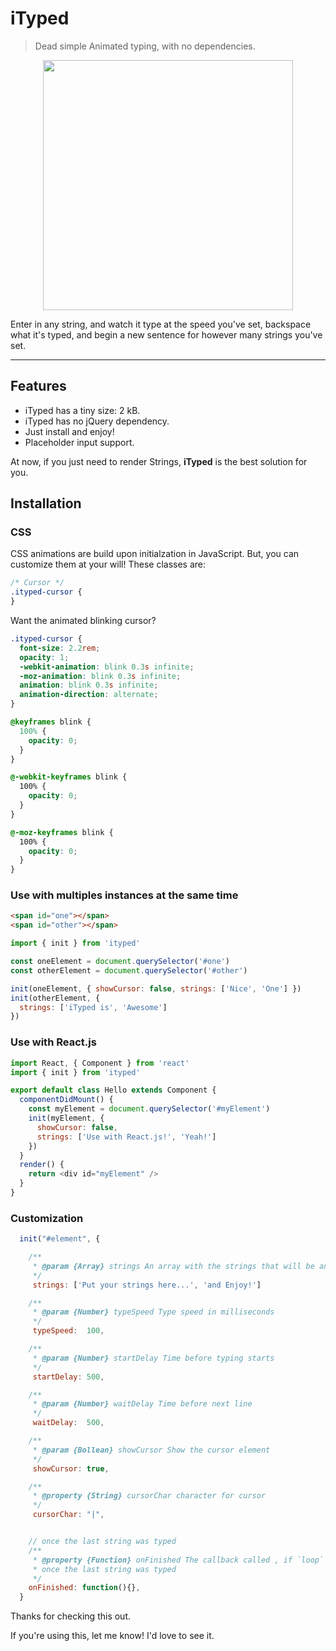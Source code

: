 # iTyped

> Dead simple Animated typing, with no dependencies.

<p align="center">
  <img src="http://olkt8awja.bkt.clouddn.com/QQ20180425-224801.gif" width="400"/>
</p>

Enter in any string, and watch it type at the speed you've set, backspace what it's typed,
and begin a new sentence for however many strings you've set.

---

## Features

* iTyped has a tiny size: 2 kB.
* iTyped has no jQuery dependency.
* Just install and enjoy!
* Placeholder input support.

At now, if you just need to render Strings, **iTyped** is the best solution for you.

## Installation

### CSS

CSS animations are build upon initialzation in JavaScript. But, you can customize them at your will! These classes are:

```css
/* Cursor */
.ityped-cursor {
}
```

Want the animated blinking cursor?

```css
.ityped-cursor {
  font-size: 2.2rem;
  opacity: 1;
  -webkit-animation: blink 0.3s infinite;
  -moz-animation: blink 0.3s infinite;
  animation: blink 0.3s infinite;
  animation-direction: alternate;
}

@keyframes blink {
  100% {
    opacity: 0;
  }
}

@-webkit-keyframes blink {
  100% {
    opacity: 0;
  }
}

@-moz-keyframes blink {
  100% {
    opacity: 0;
  }
}
```

### Use with multiples instances at the same time

```html
<span id="one"></span>
<span id="other"></span>
```

```javascript
import { init } from 'ityped'

const oneElement = document.querySelector('#one')
const otherElement = document.querySelector('#other')

init(oneElement, { showCursor: false, strings: ['Nice', 'One'] })
init(otherElement, {
  strings: ['iTyped is', 'Awesome']
})
```

### Use with React.js

```javascript
import React, { Component } from 'react'
import { init } from 'ityped'

export default class Hello extends Component {
  componentDidMount() {
    const myElement = document.querySelector('#myElement')
    init(myElement, {
      showCursor: false,
      strings: ['Use with React.js!', 'Yeah!']
    })
  }
  render() {
    return <div id="myElement" />
  }
}
```

### Customization

```javascript
  init("#element", {

    /**
     * @param {Array} strings An array with the strings that will be animated
     */
     strings: ['Put your strings here...', 'and Enjoy!']

    /**
     * @param {Number} typeSpeed Type speed in milliseconds
     */
     typeSpeed:  100,

    /**
     * @param {Number} startDelay Time before typing starts
     */
     startDelay: 500,

    /**
     * @param {Number} waitDelay Time before next line
     */
     waitDelay:  500,

    /**
     * @param {Bollean} showCursor Show the cursor element
     */
     showCursor: true,

    /**
     * @property {String} cursorChar character for cursor
     */
     cursorChar: "|",


    // once the last string was typed
    /**
     * @property {Function} onFinished The callback called , if `loop` is false,
     * once the last string was typed
     */
    onFinished: function(){},
  }
```

Thanks for checking this out.

If you're using this, let me know! I'd love to see it.
